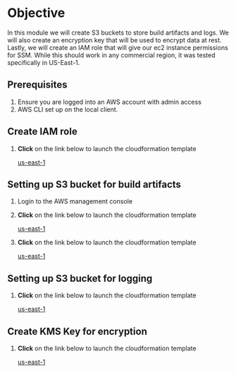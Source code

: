 # Objective
In this module we will create S3 buckets to store build artifacts and logs. We will also create an encryption key that will be used to encrypt data at rest. Lastly, we will create an IAM role that will give our ec2 instance permissions for SSM. While this should work in any commercial region, it was tested specifically in US-East-1.

## Prerequisites

1. Ensure you are logged into an AWS account with admin access
2. AWS CLI set up on the local client.

## Create IAM role

1. **Click** on the link below to launch the cloudformation template

    [us-east-1](https://console.aws.amazon.com/cloudformation/home?region=us-east-1#/stacks/new?stackName=reinforce-instance-role&templateURL=https://aws-reinforce-demo-grc341.s3.amazonaws.com/templates/instance-role.yml)

## Setting up S3 bucket for build artifacts

1. Login to the AWS management console
2. **Click** on the link below to launch the cloudformation template

    [us-east-1](https://console.aws.amazon.com/cloudformation/home?region=us-east-1#/stacks/new?stackName=reinforce-artifactbucket&templateURL=https://aws-reinforce-demo-grc341.s3.amazonaws.com/templates/artifact_bucket.yml)

3. **Click** on the link below to launch the cloudformation template

    [us-east-1](https://console.aws.amazon.com/cloudformation/home?region=us-east-1#/stacks/new?stackName=reinforce-artifactbucket-policy&templateURL=https://aws-reinforce-demo-grc341.s3.amazonaws.com/templates/bucket-policy.yml)

## Setting up S3 bucket for logging

1. **Click** on the link below to launch the cloudformation template

    [us-east-1](https://console.aws.amazon.com/cloudformation/home?region=us-east-1#/stacks/new?stackName=reinforce-loggingbucket&templateURL=https://aws-reinforce-demo-grc341.s3.amazonaws.com/templates/logging_bucket.yml)

## Create KMS Key for encryption

1. **Click** on the link below to launch the cloudformation template

    [us-east-1](https://console.aws.amazon.com/cloudformation/home?region=us-east-1#/stacks/new?stackName=reinforce-encryption-key&templateURL=https://aws-reinforce-demo-grc341.s3.amazonaws.com/templates/encryption.yml)